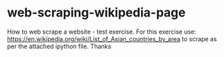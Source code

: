 # web-scraping-wikipedia-page
How to web scrape a website - test exercise. For this exercise use: https://en.wikipedia.org/wiki/List_of_Asian_countries_by_area to scrape as per the attached ipython file. Thanks
